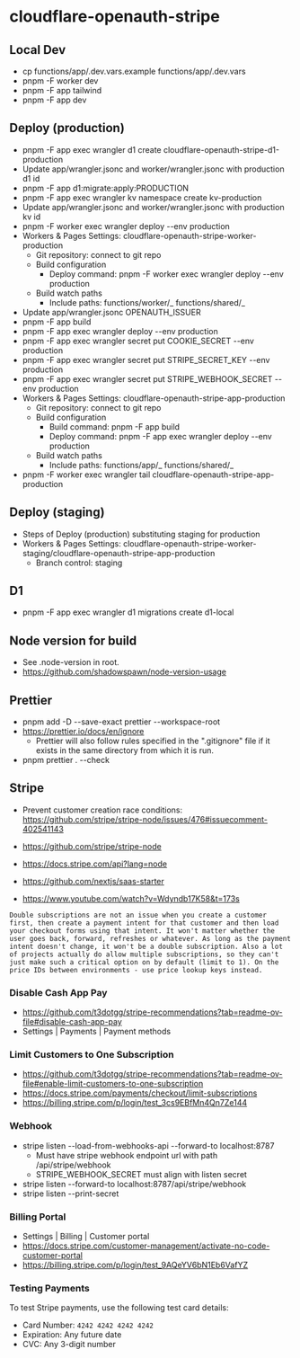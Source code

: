 # cloudflare-openauth-stripe

## Local Dev

- cp functions/app/.dev.vars.example functions/app/.dev.vars
- pnpm -F worker dev
- pnpm -F app tailwind
- pnpm -F app dev

## Deploy (production)

- pnpm -F app exec wrangler d1 create cloudflare-openauth-stripe-d1-production
- Update app/wrangler.jsonc and worker/wrangler.jsonc with production d1 id
- pnpm -F app d1:migrate:apply:PRODUCTION
- pnpm -F app exec wrangler kv namespace create kv-production
- Update app/wrangler.jsonc and worker/wrangler.jsonc with production kv id
- pnpm -F worker exec wrangler deploy --env production
- Workers & Pages Settings: cloudflare-openauth-stripe-worker-production
  - Git repository: connect to git repo
  - Build configuration
    - Deploy command: pnpm -F worker exec wrangler deploy --env production
  - Build watch paths
    - Include paths: functions/worker/_ functions/shared/_
- Update app/wrangler.jsonc OPENAUTH_ISSUER
- pnpm -F app build
- pnpm -F app exec wrangler deploy --env production
- pnpm -F app exec wrangler secret put COOKIE_SECRET --env production
- pnpm -F app exec wrangler secret put STRIPE_SECRET_KEY --env production
- pnpm -F app exec wrangler secret put STRIPE_WEBHOOK_SECRET --env production
- Workers & Pages Settings: cloudflare-openauth-stripe-app-production
  - Git repository: connect to git repo
  - Build configuration
    - Build command: pnpm -F app build
    - Deploy command: pnpm -F app exec wrangler deploy --env production
  - Build watch paths
    - Include paths: functions/app/_ functions/shared/_
- pnpm -F worker exec wrangler tail cloudflare-openauth-stripe-app-production

## Deploy (staging)

- Steps of Deploy (production) substituting staging for production
- Workers & Pages Settings: cloudflare-openauth-stripe-worker-staging/cloudflare-openauth-stripe-app-production
  - Branch control: staging

## D1

- pnpm -F app exec wrangler d1 migrations create d1-local <MIGRATION-NAME>

## Node version for build

- See .node-version in root.
- https://github.com/shadowspawn/node-version-usage

## Prettier

- pnpm add -D --save-exact prettier --workspace-root
- https://prettier.io/docs/en/ignore
  - Prettier will also follow rules specified in the ".gitignore" file if it exists in the same directory from which it is run.
- pnpm prettier . --check

## Stripe

- Prevent customer creation race conditions: https://github.com/stripe/stripe-node/issues/476#issuecomment-402541143

- https://github.com/stripe/stripe-node
- https://docs.stripe.com/api?lang=node
- https://github.com/nextjs/saas-starter
- https://www.youtube.com/watch?v=Wdyndb17K58&t=173s

```
Double subscriptions are not an issue when you create a customer first, then create a payment intent for that customer and then load your checkout forms using that intent. It won't matter whether the user goes back, forward, refreshes or whatever. As long as the payment intent doesn't change, it won't be a double subscription. Also a lot of projects actually do allow multiple subscriptions, so they can't just make such a critical option on by default (limit to 1). On the price IDs between environments - use price lookup keys instead.
```

### Disable Cash App Pay

- https://github.com/t3dotgg/stripe-recommendations?tab=readme-ov-file#disable-cash-app-pay
- Settings | Payments | Payment methods

### Limit Customers to One Subscription

- https://github.com/t3dotgg/stripe-recommendations?tab=readme-ov-file#enable-limit-customers-to-one-subscription
- https://docs.stripe.com/payments/checkout/limit-subscriptions
- https://billing.stripe.com/p/login/test_3cs9EBfMn4Qn7Ze144

### Webhook

- stripe listen --load-from-webhooks-api --forward-to localhost:8787
  - Must have stripe webhook endpoint url with path /api/stripe/webhook
  - STRIPE_WEBHOOK_SECRET must align with listen secret
- stripe listen --forward-to localhost:8787/api/stripe/webhook
- stripe listen --print-secret

### Billing Portal

- Settings | Billing | Customer portal
- https://docs.stripe.com/customer-management/activate-no-code-customer-portal
- https://billing.stripe.com/p/login/test_9AQeYV6bN1Eb6VafYZ

### Testing Payments

To test Stripe payments, use the following test card details:

- Card Number: `4242 4242 4242 4242`
- Expiration: Any future date
- CVC: Any 3-digit number

